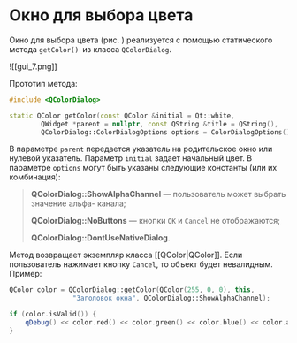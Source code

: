 
# Окно для выбора цвета

Окно для выбора цвета (рис. ) реализуется с помощью статического метода `getColor() `из класса `QColorDialog`. 

![[gui_7.png]]

Прототип метода:
```c++
#include <QColorDialog>

static QColor getColor(const QColor &initial = Qt::white,
		QWidget *parent = nullptr, const QString &title = QString(),
		QColorDialog::ColorDialogOptions options = ColorDialogOptions())
```

В параметре `parent` передается указатель на родительское окно или нулевой указатель. Параметр `initial` задает начальный цвет. В параметре `options` могут быть указаны следующие константы (или их комбинация):

> **QColorDialog::ShowAlphaChannel** — пользователь может выбрать значение альфа- канала;
> 
> **QColorDialog::NoButtons** — кнопки `OK` и `Cancel` не отображаются;
> 
> **QColorDialog::DontUseNativeDialog**.

Метод возвращает экземпляр класса [[QColor|QColor]]. Если пользователь нажимает кнопку `Cancel`, то объект будет невалидным. Пример:
```c++
QColor color = QColorDialog::getColor(QColor(255, 0, 0), this,
				"Заголовок окна", QColorDialog::ShowAlphaChannel);

if (color.isValid()) {
	qDebug() << color.red() << color.green() << color.blue() << color.alpha();
}
```

